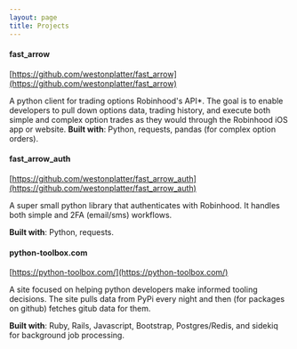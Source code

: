 ```yaml
---
layout: page
title: Projects
---
```


#### fast_arrow
[https://github.com/westonplatter/fast_arrow](https://github.com/westonplatter/fast_arrow)

A python client for trading options Robinhood's API*. The goal is to enable
developers to pull down options data, trading history, and execute both simple
and complex option trades as they would through the Robinhood iOS app or
website.
__Built with__: Python, requests, pandas (for complex option orders).


#### fast_arrow_auth
[https://github.com/westonplatter/fast_arrow_auth](https://github.com/westonplatter/fast_arrow_auth)

A super small python library that authenticates with Robinhood. It handles both
simple and 2FA (email/sms) workflows.

__Built with__: Python, requests.


#### python-toolbox.com
[https://python-toolbox.com/](https://python-toolbox.com/)

A site focused on helping python developers make informed tooling decisions.
The site pulls data from PyPi every night and then (for packages on github)
fetches gitub data for them.

__Built with__: Ruby, Rails, Javascript, Bootstrap, Postgres/Redis, and sidekiq for background job processing.
